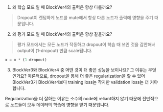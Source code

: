 1. 왜 학습 모드 일 때 BlockVer4의 출력은 항상 다를까요?
> Dropout이 랜덤하게 노드를 mute해서 항상 다른 노드가 출력에 영향을 주기 때문입니다.

2. 왜 평가 모드 일 때 BlockVer4의 출력은 항상 같을까요?
> 평가 모드에서는 모든 노드가 작동하고 dropout이 학습 때 쓰인 것을 감안해서 output이 (1-dropout) 만큼 scale됩니다. 

```Python
x = x * (1-dropout)
```

3. BlockVer3와 BlockVer4 중 어떤 것이 더 좋은 성능을 보이나요? 그 이유는 무엇인가요?
이론적으로, dropout을 통해 더 좋은 regularization을 할 수 있어 BlockVer3가 BlockVer4보다 training loss는 작지만 validation loss는 더 커야 합니다.

Regularization을 더 잘하는 이유는 소수의 node에 reliant하지 않기 때문에 전반적으로 노드들이 모두 데이터의 학습에 영향을 받기 때문입니다.